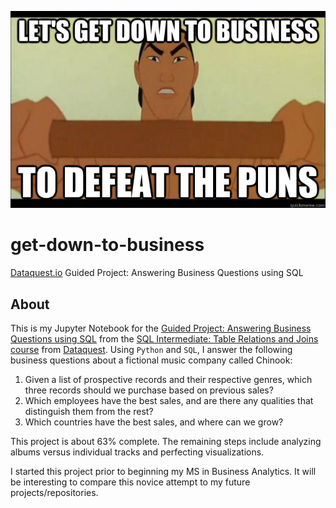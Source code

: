 ![Mulan Pun](mulan_pun.jpg)
# get-down-to-business
[Dataquest.io](https://www.dataquest.io/) Guided Project: Answering Business Questions using SQL

## About
This is my Jupyter Notebook for the [Guided Project: Answering Business Questions using SQL](https://www.dataquest.io/m/191/guided-project%3A-answering-business-questions-using-sql) from the [SQL Intermediate: Table Relations and Joins course](https://www.dataquest.io/course/sql-joins-relations) from [Dataquest](https://www.dataquest.io/). Using `Python` and `SQL`, I answer the following business questions about a fictional music company called Chinook:

1) Given a list of prospective records and their respective genres, which three records should we purchase based on previous sales?
2) Which employees have the best sales, and are there any qualities that distinguish them from the rest?
3) Which countries have the best sales, and where can we grow?

This project is about 63% complete. The remaining steps include analyzing albums versus individual tracks and perfecting visualizations.

I started this project prior to beginning my MS in Business Analytics. It will be interesting to compare this novice attempt to my future projects/repositories.

